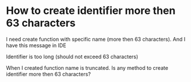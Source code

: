 
# How to create identifier more then 63 characters

I need create function with specific name (more then 63 characters). And I have this message in IDE

Identifier is too long (should not exceed 63 characters)

When I created function name is truncated. Is any method to create identifier more then 63 characters?

        